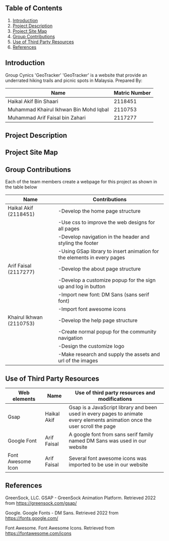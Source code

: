 ## Table of Contents

  <ol>
    <li><a href="#introduction">Introduction</a></li>
    <li><a href="#project-description">Project Description</a></li>
    <li><a href="#project-site-map">Project Site Map</a></li>
    <li><a href="#group-contribution">Group Contributions</a></li>
    <li><a href="#use-of-third-party-resource">Use of Third Party Resources</a></li>
    <li><a href="#references">References</a></li>
  </ol>

## Introduction

Group Cynics
'GeoTracker'
'GeoTracker' is a website that provide an underrated hiking trails and picnic spots in Malaysia.
Prepared By:

| Name                                   | Matric Number |
|----------------------------------------|---------------|
| Haikal Akif Bin Shaari                 | 2118451       |
| Muhammad Khairul Ikhwan Bin Mohd Iqbal | 2110753       |
| Muhammad Arif Faisal bin Zahari        | 2117277       |

## Project Description


## Project Site Map


## Group Contributions
Each of the team members create a webpage for this project as shown in the table below

| **Name**                | Contributions                                            |
|-------------------------|----------------------------------------------------------|
| Haikal Akif (2118451)   | -Develop the home page structure  | 
|                         | -Use css to improve the web designs for all pages |                         
|                         | -Develop navigation in the header and styling the footer   |
|                         | -Using GSap library to insert animation for the elements in every pages  |
| Arif Faisal (2117277)   | -Develop the about page structure |
|                         | -Develop a customize popup for the sign up and log in button    |
|                         | -Import new font: DM Sans (sans serif font)  |
|                         | -Import font awesome icons  |
| Khairul Ikhwan (2110753)| -Develop the help page structure |
|                         | -Create normal popup for the community navigation  |
|                         | -Design the customize logo
|                         | -Make research and supply the assets and url of the images   |

## Use of Third Party Resources

| Web elements  | Name               | Use of third party resources and modifications |
|---------------|--------------------|------------------------------------------------|
| Gsap          | Haikal Akif        | Gsap is a JavaScript library and been used in every pages to animate <br> every elements animation once the user scroll the page  |
| Google Font   | Arif Faisal        | A google font from sans serif family named DM Sans was used in our website |
| Font Awesome Icon | Arif Faisal | Several font awesome icons was imported to be use in our website |

## References

GreenSock, LLC. GSAP - GreenSock Animation Platform. Retrieved 2022 from https://greensock.com/gsap/

Google. Google Fonts - DM Sans. Retrieved 2022 from https://fonts.google.com/

Font Awesome. Font Awesome Icons. Retrieved from https://fontawesome.com/icons
